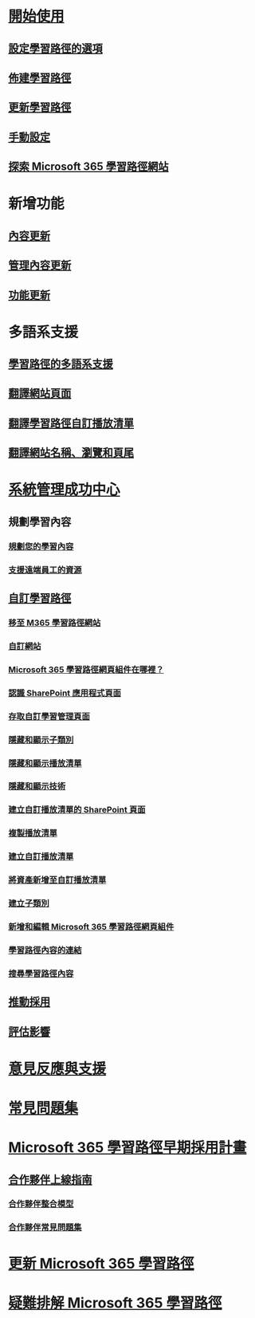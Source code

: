 # [開始使用](index.md)  
## [設定學習路徑的選項](custom_setupoptions.md)
## [佈建學習路徑](custom_provision.md)
## [更新學習路徑](custom_update.md)
## [手動設定](custom_manualsetup.md)
## [探索 Microsoft 365 學習路徑網站](custom_exploresite.md)
# 新增功能 
## [內容更新](custom_contentupdates.md) 
## [管理內容更新](custom_contentupdatesmanage.md)
## [功能更新](custom_featureupdates.md)
# 多語系支援
## [學習路徑的多語系支援](custom_overview_ml.md)
## [翻譯網站頁面](custom_translate_page_ml.md)
## [翻譯學習路徑自訂播放清單](custom_translate_pl_ml.md)
## [翻譯網站名稱、瀏覽和頁尾](custom_sitenamenav_ml.md)
# [系統管理成功中心](custom_successcenter.md)
## 規劃學習內容 
### [規劃您的學習內容](custom_plancontent.md)
### [支援遠端員工的資源](custom_plancontent_remoteresources.md)
## [自訂學習路徑](custom_overview.md)
### [移至 M365 學習路徑網站](custom_goto.md)
### [自訂網站](custom_edithelp.md)
### [Microsoft 365 學習路徑網頁組件在哪裡？](custom_whereiswebpart.md)
### [認識 SharePoint 應用程式頁面](custom_apppages.md)
### [存取自訂學習管理頁面](custom_accessadmin.md)
### [隱藏和顯示子類別](custom_hideshowsub.md)
### [隱藏和顯示播放清單](custom_hideshowplaylists.md)
### [隱藏和顯示技術](custom_hideshowtech.md)
### [建立自訂播放清單的 SharePoint 頁面](custom_createnewpage.md)
### [複製播放清單](custom_copyplaylist.md)
### [建立自訂播放清單](custom_createnewplaylist.md)
### [將資產新增至自訂播放清單](custom_addassets.md)
### [建立子類別](custom_createnewcat.md)
### [新增和編輯 Microsoft 365 學習路徑網頁組件](custom_addwebpart.md)
### [學習路徑內容的連結](custom_linking.md)
### [搜尋學習路徑內容](custom_search.md)
## [推動採用](driveadoption.md)
## [評估影響](custom_measureimpact.md)
# [意見反應與支援](feedback.md)
# [常見問題集](faq.md)
# [Microsoft 365 學習路徑早期採用計畫](custom_partnerguide.md)
## [合作夥伴上線指南](custom_partnerguide_getfam.md)
### [合作夥伴整合模型](custom_partnerguide_contint.md) 
### [合作夥伴常見問題集](custom_partner.md)
# [更新 Microsoft 365 學習路徑](custom_update.md)
# [疑難排解 Microsoft 365 學習路徑](custom_troubleshooting.md) 